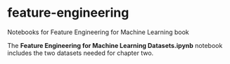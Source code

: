 # feature-engineering
Notebooks for Feature Engineering for Machine Learning book

The **Feature Engineering for Machine Learning Datasets.ipynb** notebook includes the two datasets needed for chapter two.
